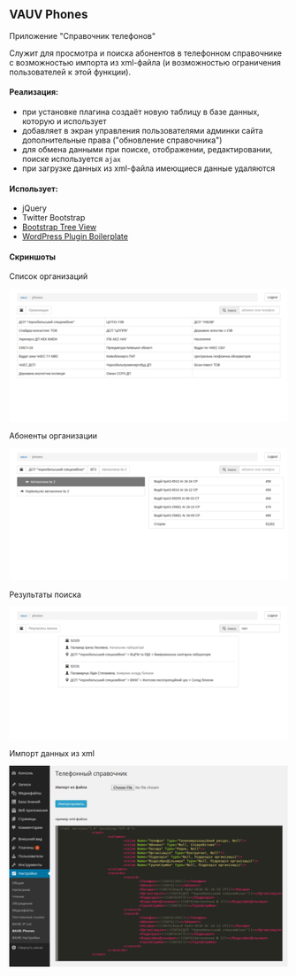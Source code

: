 ## VAUV Phones

Приложение "Справочник телефонов"

Служит для просмотра и поиска абонентов в телефонном справочнике с возможностью импорта из xml-файла (и возможностью ограничения пользователей к этой функции).

#### Реализация:
- при установке плагина создаёт новую таблицу в базе данных, которую и использует
- добавляет в экран управления пользователями админки сайта дополнительные права ("обновление справочника")
- для обмена данными при поиске, отображении, редактировании, поиске используется `ajax`
- при загрузке данных из xml-файла имеющиеся данные удаляются

#### Использует:
- jQuery
- Twitter Bootstrap
- [Bootstrap Tree View](https://github.com/jonmiles/bootstrap-treeview)
- [WordPress Plugin Boilerplate](http://wppb.io/)

#### Скриншоты
Список организаций

![vauv_phones_organizations](vauv_phones_organizations.png)

Абоненты организации

![vauv_phones_browse](vauv_phones_browse.png)

Результаты поиска

![vauv_phones_search](vauv_phones_search.png)

Импорт данных из xml

![vauv_phones_import](vauv_phones_import.png)
